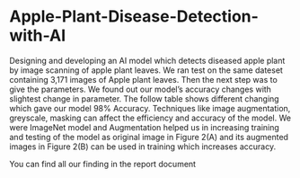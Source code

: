 # Apple-Plant-Disease-Detection-with-AI
Designing and developing an AI model which detects diseased apple plant by image scanning of apple plant leaves. We ran test on the same dateset containing 3,171 images of Apple plant leaves. Then the next step was to give the parameters. We found out our model’s accuracy changes with slightest change in parameter. The follow table shows different changing which gave our model 98% Accuracy. Techniques like image augmentation, greyscale, masking can affect the efficiency and accuracy of the model. We were ImageNet model and Augmentation helped us in increasing training and testing of the model as original image in Figure 2(A) and its augmented images in Figure 2(B) can be used in training which increases accuracy.


You can find all our finding in the report document
